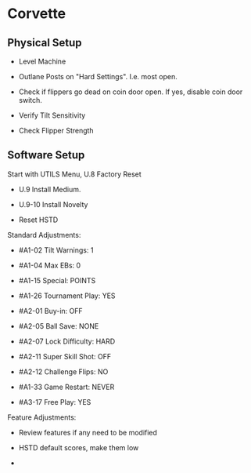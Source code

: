 # Corvette

## Physical Setup

-   Level Machine

-   Outlane Posts on "Hard Settings". I.e. most open.

-   Check if flippers go dead on coin door open. If yes, disable coin door switch.

-   Verify Tilt Sensitivity

-   Check Flipper Strength

## Software Setup

Start with UTILS Menu, U.8 Factory Reset

-   U.9 Install Medium.

-   U.9-10 Install Novelty

-   Reset HSTD

Standard Adjustments:

-   #A1-02 Tilt Warnings: 1

-   #A1-04 Max EBs: 0

-   #A1-15 Special: POINTS

-   #A1-26 Tournament Play: YES

-   #A2-01 Buy-in: OFF

-   #A2-05 Ball Save: NONE

-   #A2-07 Lock Difficulty: HARD

-   #A2-11 Super Skill Shot: OFF

-   #A2-12 Challenge Flips: NO

-   #A1-33 Game Restart: NEVER

-   #A3-17 Free Play: YES

Feature Adjustments:

-   Review features if any need to be modified

-   HSTD default scores, make them low

-   
